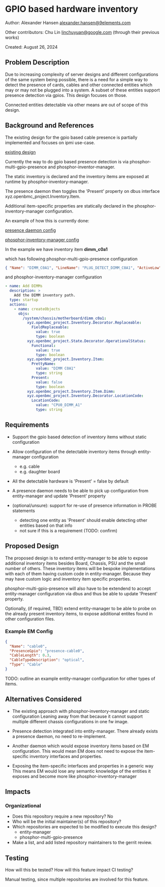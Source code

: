 # GPIO based hardware inventory

Author: Alexander Hansen <alexander.hansen@9elements.com>

Other contributors: Chu Lin <linchuyuan@google.com> (through their previous
works)

Created: August 26, 2024

## Problem Description

Due to increasing complexity of server designs and different configurations of
the same system being possible, there is a need for a simple way to detect the
presence of cards, cables and other connected entities which may or may not be
plugged into a system. A subset of these entities support presence detection via
gpios. This design focuses on those.

Connected entities detectable via other means are out of scope of this design.

## Background and References

The existing design for the gpio based cable presence is partially implemented
and focuses on ipmi use-case.

[existing design](https://github.com/openbmc/docs/blob/879601d92becfa1dbc082f487abfb5e0151a5091/designs/gpio-based-cable-presence.md)

Currently the way to do gpio based presence detection is via
phosphor-multi-gpio-presence and phosphor-inventor-manager.

The static inventory is declared and the inventory items are exposed at runtime
by phosphor-inventory-manager.

The presence daemon then toggles the 'Present' property on dbus interface
xyz.openbmc_project.Inventory.Item.

Additional item-specific properties are statically declared in the
phosphor-inventory-manager configuration.

An example of how this is currently done:

[presence daemon config](https://github.com/openbmc/openbmc/blob/1d438f68277cdb37e8062ae298402e9685882acb/meta-ibm/meta-sbp1/recipes-phosphor/gpio/phosphor-gpio-monitor/phosphor-multi-gpio-presence.json)

[phosphor-inventory-manager config](https://github.com/openbmc/openbmc/blob/1d438f68277cdb37e8062ae298402e9685882acb/meta-ibm/meta-sbp1/recipes-phosphor/inventory/static-inventory/static-inventory.yaml)

In the example we have inventory item **dimm_c0a1**

which has following phosphor-multi-gpio-presence configuration

```json
{ "Name": "DIMM_C0A1", "LineName": "PLUG_DETECT_DIMM_C0A1", "ActiveLow": true, "Bias": "PULL_UP", "Inventory": "/system/chassis/motherboard/dimm_c0a1" },
```

and phosphor-inventory-manager configuration

```yaml
- name: Add DIMMs
  description: >
    Add the DIMM inventory path.
  type: startup
  actions:
    - name: createObjects
      objs:
        /system/chassis/motherboard/dimm_c0a1:
          xyz.openbmc_project.Inventory.Decorator.Replaceable:
            FieldReplaceable:
              value: true
              type: boolean
          xyz.openbmc_project.State.Decorator.OperationalStatus:
            Functional:
              value: true
              type: boolean
          xyz.openbmc_project.Inventory.Item:
            PrettyName:
              value: "DIMM C0A1"
              type: string
            Present:
              value: false
              type: boolean
          xyz.openbmc_project.Inventory.Item.Dimm:
          xyz.openbmc_project.Inventory.Decorator.LocationCode:
            LocationCode:
              value: "CPU0_DIMM_A1"
              type: string
```

## Requirements

- Support the gpio based detection of inventory items without static
  configuration

- Allow configuration of the detectable inventory items through entity-manager
  configuration

  - e.g. cable
  - e.g. daughter board

- All the detectable hardware is 'Present' = false by default

- A presence daemon needs to be able to pick up configuration from
  entity-manager and update 'Present' property

- (optional/unsure): support for re-use of presence information in PROBE
  statements
  - detecting one entity as 'Present' should enable detecting other entities
    based on that info
  - not sure if this is a requirement (TODO: confirm)

## Proposed Design

The proposed design is to extend entity-manager to be able to expose additional
inventory items besides Board, Chassis, PSU and the small number of others.
These inventory items will be bespoke implementations with each of them having
custom code in entity-manager. Because they may have custom logic and inventory
item specific properties.

phosphor-multi-gpio-presence will also have to be extendend to accept
entity-manager configuration via dbus and thus be able to update 'Present'
property.

Optionally, (if required, TBD) extend entity-manager to be able to probe on the
already present inventory items, to expose additional entites found in other
configuration files.

### Example EM Config

```json
{
  "Name": "cable0",
  "PresenceGpio": "presence-cable0",
  "CableLength": 0.3,
  "CableTypeDescription": "optical",
  "Type": "Cable"
}
```

TODO: outline an example entity-manager configuration for other types of items.

## Alternatives Considered

- The existing approach with phosphor-inventory-manager and static configuration
  Leaning away from that because it cannot support multiple different chassis
  configurations in one fw image.

- Presence detection integrated into entity-manager. There already exists a
  presence daemon, no need to re-implement.

- Another daemon which would expose inventory items based on EM configuration.
  This would mean EM does not need to expose the item-specific inventory
  interfaces and properties.

- Exposing the item-specific interfaces and properties in a generic way This
  means EM would lose any semantic knowledge of the entities it exposes and
  become more like phosphor-inventory-manager

## Impacts

### Organizational

- Does this repository require a new repository? No
- Who will be the initial maintainer(s) of this repository?
- Which repositories are expected to be modified to execute this design?
  - entity-manager
  - phosphor-multi-gpio-presence
- Make a list, and add listed repository maintainers to the gerrit review.

## Testing

How will this be tested? How will this feature impact CI testing?

Manual testing, since multiple repositories are involved for this feature.
